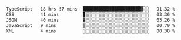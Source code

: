 <!--START_SECTION:waka-->

```txt
TypeScript   18 hrs 57 mins  ██████████████████████▓░░   91.32 %
CSS          41 mins         █░░░░░░░░░░░░░░░░░░░░░░░░   03.36 %
JSON         40 mins         ▓░░░░░░░░░░░░░░░░░░░░░░░░   03.26 %
JavaScript   9 mins          ▒░░░░░░░░░░░░░░░░░░░░░░░░   00.79 %
XML          4 mins          ░░░░░░░░░░░░░░░░░░░░░░░░░   00.38 %
```

<!--END_SECTION:waka-->
